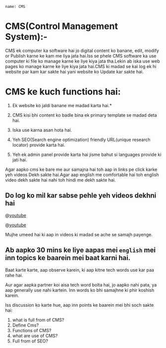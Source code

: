 ```ngMeta
name: CMS
```

# CMS(Control Management System):-

CMS ek computer ka software hai jo digital content ko banane, edit, modify or Publish karne ke kam me liya jata hai.Iss se phele CMS software ka use computer ki file ko manage karne ke liye kiya jata tha.Lekin ab iska use web pages ko manage karne ke liye kiya jata hai.CMS ki madad se kai log ek hi website par kam kar sakte hai yani website ko Update kar sakte hai.

# CMS ke kuch functions hai:

1. Ek website ko jaldi banane me madad karta hai.*

2. CMS kisi bhi content ko badle bina ek primary template se madad deta hai.

3. Iska use karna asan hota hai.

4. Yeh SEO(Search engine optimization) friendly URL(unique research locator) provide karta hai.

5. Yeh ek admin panel provide karta hai jisme bahut si languages provide ki jati hai.

Agar aapko cms ke bare me aur samajna hai toh aap in links pe click karke yeh videos Dekh sakte hai.Agar aap english me comfortable hai toh english video dekh sakte hai nahi toh hindi me dekh sakte hai.

## Do log ko mil kar sabse pehle yeh videos dekhni hai

@[youtube](6vcBKwnl_Y0)

@[youtube](TEWOo-RAjBM)

Mujhe umeed hai ki aap in videos ki madad se ache se samajh payenge.


## Ab aapko 30 mins ke liye aapas mei `english` mei inn topics ke baarein mei baat karni hai.
Baat karte karte, aap observe karein, ki aap kitne tech words use kar paa rahe hai.

Aur agar aapka partner koi aisa tech word bolta hai, jo aapko nahi pata, ya aap generally use nahi kartein. Inn words ko bhi samajhne ki phir koshish karein.

Iss discussion ko karte hue, aap inn points ke baarein mei bhi soch sakte hai:

1. what is full from of CMS?
2. Define Cms?
3. Functions of CMS?
4. what are use of CMS?
5. Full from of SEO?
